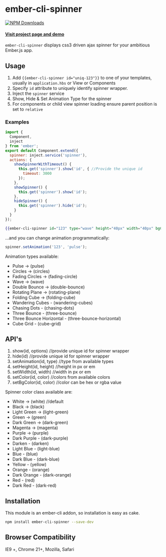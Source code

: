 # ember-cli-spinner

[![NPM Downloads][]](https://www.npmjs.org/package/ember-cli-spinner)

#### [Visit project page and demo](http://ajainvivek.github.io/ember-cli-spinner/)

`ember-cli-spinner` displays css3 driven ajax spinner for your ambitious Ember.js app.

## Usage

1. Add `{{ember-cli-spinner id="uniq-123"}}` to one of your templates, usually in `application.hbs` or View or Components
2. Specify `id` attribute to uniquely identify spinner wrapper.
3. Inject the `spinner` service
4. Show, Hide & Set Animation Type for the spinner
5. For components or child view spinner loading ensure parent position is set to `relative`

### Examples

```js
import {
  Component,
  inject
} from 'ember';
export default Component.extend({
  spinner: inject.service('spinner'),
  actions: {
    showSpinnerWithTimeout() {
      this.get('spinner').show('id', { //Provide the unique id
        timeout: 3000
      });
    },
    showSpinner() {
      this.get('spinner').show('id');
    },
    hideSpinner() {
      this.get('spinner').hide('id');
    }
  }
});
```

```handlebars
{{ember-cli-spinner id="123" type="wave" height="40px" width="40px" bgColor="transparent" color="dark-red"}}
```

...and you can change animation programmatically:

```js
spinner.setAnimation('123', 'pulse');
```

Animation types available:

- Pulse -> (pulse)
- Circles -> (circles)
- Fading Circles -> (fading-circle)
- Wave -> (wave)
- Double Bounce -> (double-bounce)
- Rotating Plane -> (rotating-plane)
- Folding Cube -> (folding-cube)
- Wandering Cubes - (wandering-cubes)
- Chasing Dots - (chasing-dots)
- Three Bounce - (three-bounce)
- Three Bounce Horizontal - (three-bounce-horizontal)
- Cube Grid - (cube-grid)

## API's

1. show(id, options) //provide unique id for spinner wrapper
2. hide(id) //provide unique id for spinner wrapper
3. setAnimation(id, type) //type from available types
4. setHeight(id, height) //height in px or em
5. setWidth(id, width) //width in px or em
6. setColor(id, color) //colors from available colors
7. setBgColor(id, color) //color can be hex or rgba value

Spinner color class available are:

- White -> (white) //default
- Black -> (black)
- Light Green -> (light-green)
- Green -> (green)
- Dark Green -> (dark-green)
- Magenta -> (magenta)
- Purple -> (purple)
- Dark Purple - (dark-purple)
- Darken - (darken)
- Light Blue - (light-blue)
- Blue - (blue)
- Dark Blue - (dark-blue)
- Yellow - (yellow)
- Orange - (orange)
- Dark Orange - (dark-orange)
- Red - (red)
- Dark Red - (dark-red)

## Installation

This module is an ember-cli addon, so installation is easy as cake.

```sh
npm install ember-cli-spinner --save-dev
```

## Browser Compatibility

IE9 +, Chrome 21+, Mozilla, Safari

[NPM Downloads]: https://img.shields.io/npm/dm/ember-cli-spinner.svg
